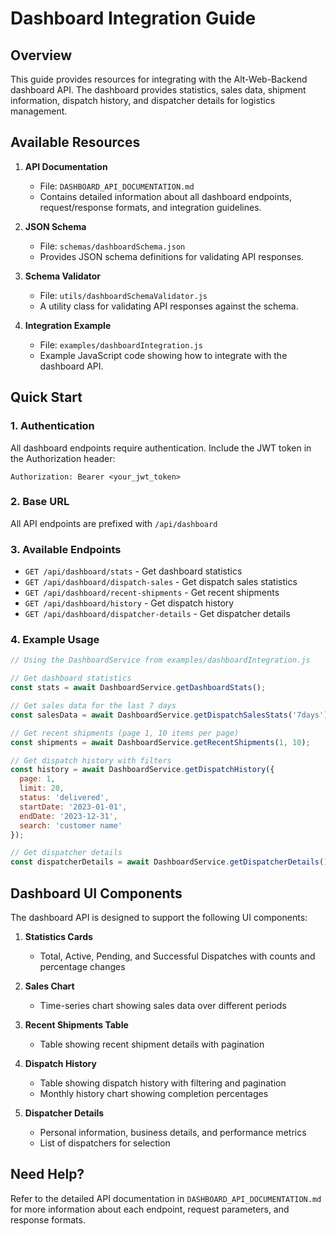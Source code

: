 # Dashboard Integration Guide

## Overview

This guide provides resources for integrating with the Alt-Web-Backend dashboard API. The dashboard provides statistics, sales data, shipment information, dispatch history, and dispatcher details for logistics management.

## Available Resources

1. **API Documentation**
   - File: `DASHBOARD_API_DOCUMENTATION.md`
   - Contains detailed information about all dashboard endpoints, request/response formats, and integration guidelines.

2. **JSON Schema**
   - File: `schemas/dashboardSchema.json`
   - Provides JSON schema definitions for validating API responses.

3. **Schema Validator**
   - File: `utils/dashboardSchemaValidator.js`
   - A utility class for validating API responses against the schema.

4. **Integration Example**
   - File: `examples/dashboardIntegration.js`
   - Example JavaScript code showing how to integrate with the dashboard API.

## Quick Start

### 1. Authentication

All dashboard endpoints require authentication. Include the JWT token in the Authorization header:

```
Authorization: Bearer <your_jwt_token>
```

### 2. Base URL

All API endpoints are prefixed with `/api/dashboard`

### 3. Available Endpoints

- `GET /api/dashboard/stats` - Get dashboard statistics
- `GET /api/dashboard/dispatch-sales` - Get dispatch sales statistics
- `GET /api/dashboard/recent-shipments` - Get recent shipments
- `GET /api/dashboard/history` - Get dispatch history
- `GET /api/dashboard/dispatcher-details` - Get dispatcher details

### 4. Example Usage

```javascript
// Using the DashboardService from examples/dashboardIntegration.js

// Get dashboard statistics
const stats = await DashboardService.getDashboardStats();

// Get sales data for the last 7 days
const salesData = await DashboardService.getDispatchSalesStats('7days');

// Get recent shipments (page 1, 10 items per page)
const shipments = await DashboardService.getRecentShipments(1, 10);

// Get dispatch history with filters
const history = await DashboardService.getDispatchHistory({
  page: 1,
  limit: 20,
  status: 'delivered',
  startDate: '2023-01-01',
  endDate: '2023-12-31',
  search: 'customer name'
});

// Get dispatcher details
const dispatcherDetails = await DashboardService.getDispatcherDetails();
```

## Dashboard UI Components

The dashboard API is designed to support the following UI components:

1. **Statistics Cards**
   - Total, Active, Pending, and Successful Dispatches with counts and percentage changes

2. **Sales Chart**
   - Time-series chart showing sales data over different periods

3. **Recent Shipments Table**
   - Table showing recent shipment details with pagination

4. **Dispatch History**
   - Table showing dispatch history with filtering and pagination
   - Monthly history chart showing completion percentages

5. **Dispatcher Details**
   - Personal information, business details, and performance metrics
   - List of dispatchers for selection

## Need Help?

Refer to the detailed API documentation in `DASHBOARD_API_DOCUMENTATION.md` for more information about each endpoint, request parameters, and response formats.